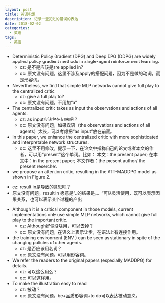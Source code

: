 ```yaml
---
layout: post
title: 英语积累
description: 记录一些犯过的错误的表达
date: 2018-02-02
categories: 
  - 英语
tags:
  - 英语
---
```


+ Deterministic Policy Gradient (DPG) and Deep DPG (DDPG) are widely applied policy gradient methods in single-agent reinforcement learning.
  - cz: 是不是应该是are applied in?
  - qc: 原文没有问题。这里不涉及apply的搭配问题，因为不是做的动词，而是形容词。
+ Nevertheless, we ﬁnd that simple MLP networks cannot give full play to the centralized critic. 
  - cz: give a full play to?
  - qc: 原文没有问题。不用加“a”
+ The centralized critic takes as input the observations and actions of all agents.
  - cz: as input应该放在句末吧？
  - qc: 原文没有问题。如果宾语（the observations and actions of all agents）太长，可以考虑把“as input”放在前面。  
+ In this paper, we enhance the centralized critic with more 
sophisticated and interpretable network structures.
  - qc: 这里不用修改。提示一下，在论文中指称自己的论文或者本文的作者，可以用“present”这个单词。比如：
本文：the present paper; 在本文中：in the present paper; 本文作者：the present author/ the present resercher. 
+  we propose an attention critic, resulting in the ATT-MADDPG model as shown in Figure 2.
  - cz: result in是导致的意思吧？
  - 原文没有问题。result in 愿意是”..的结果是。。“可以灵活使用，既可以表示因果关系，也可以表示某个过程的产出
+ Although it is a critical component in those models, current implementations only use simple MLP networks, which cannot give full play to the important critic.
  - cz: Although好像没啥用，可以去掉？
  - qc: 原文没有问题。在语义上表示让步，在语法上有连接作用。
+ the training environment (ENV ) can be seen as stationary in spite of the changing policies of other agents. 
  - cz: 是否应该用名词？
  - qc: 原文没有问题。可以用形容词。
+ We refer the readers to the original papers (especially MADDPG) for details.
  - cz: 可以这么用么？
  - qc: 可以这样用。
+ To make the illustration easy to read
  - cz: 被动？
  - qc: 原文没有问题。be+品质形容词+to do可以表达被动意义。
